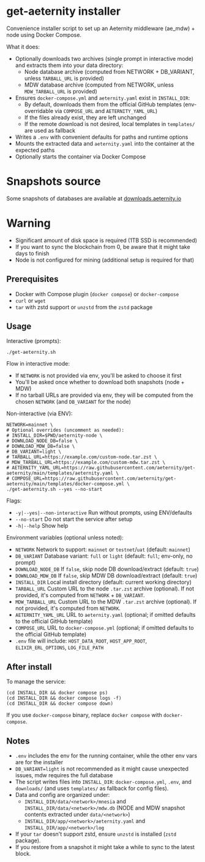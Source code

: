 # get-aeternity installer

Convenience installer script to set up an Aeternity middleware (ae_mdw) + node using Docker Compose.

What it does:
- Optionally downloads two archives (single prompt in interactive mode) and extracts them into your data directory:
	- Node database archive (computed from NETWORK + DB_VARIANT, unless `TARBALL_URL` is provided)
	- MDW database archive (computed from NETWORK, unless `MDW_TARBALL_URL` is provided)
- Ensures `docker-compose.yml` and `aeternity.yaml` exist in `INSTALL_DIR`:
	- By default, downloads them from the official GitHub templates (env-overridable via `COMPOSE_URL` and `AETERNITY_YAML_URL`)
	- If the files already exist, they are left unchanged
	- If the remote download is not desired, local templates in `templates/` are used as fallback
- Writes a `.env` with convenient defaults for paths and runtime options
- Mounts the extracted data and `aeternity.yaml` into the container at the expected paths
- Optionally starts the container via Docker Compose

# Snapshots source

Some snapshots of databases are available at [downloads.aeternity.io](https://downloads.aeternity.io)

# Warning
- Significant amount of disk space is required (1TB SSD is recommended)
- If you want to sync the blockchain from 0, be aware that it might take days to finish
- Node is not configured for mining (additional setup is required for that)

## Prerequisites
- Docker with Compose plugin (`docker compose`) or `docker-compose`
- `curl` or `wget`
- `tar` with zstd support or `unzstd` from the `zstd` package

## Usage

Interactive (prompts):
```
./get-aeternity.sh
```

Flow in interactive mode:
- If `NETWORK` is not provided via env, you'll be asked to choose it first
- You'll be asked once whether to download both snapshots (node + MDW)
- If no tarball URLs are provided via env, they will be computed from the chosen `NETWORK` (and `DB_VARIANT` for the node)

Non-interactive (via ENV):
```
NETWORK=mainnet \
# Optional overrides (uncomment as needed):
# INSTALL_DIR=$PWD/aeternity-node \
# DOWNLOAD_NODE_DB=false \
# DOWNLOAD_MDW_DB=false \
# DB_VARIANT=light \
# TARBALL_URL=https://example.com/custom-node.tar.zst \
# MDW_TARBALL_URL=https://example.com/custom-mdw.tar.zst \
# AETERNITY_YAML_URL=https://raw.githubusercontent.com/aeternity/get-aeternity/main/templates/aeternity.yaml \
# COMPOSE_URL=https://raw.githubusercontent.com/aeternity/get-aeternity/main/templates/docker-compose.yml \
./get-aeternity.sh --yes --no-start
```

Flags:
- `-y|--yes|--non-interactive` Run without prompts, using ENV/defaults
- `--no-start` Do not start the service after setup
- `-h|--help` Show help

Environment variables (optional unless noted):
- `NETWORK` Network to support: `mainnet` or `testnet`/`uat` (default: `mainnet`)
- `DB_VARIANT` Database variant: `full` or `light` (default: `full`; env-only, no prompt)
- `DOWNLOAD_NODE_DB` If `false`, skip node DB download/extract (default: `true`)
- `DOWNLOAD_MDW_DB` If `false`, skip MDW DB download/extract (default: `true`)
- `INSTALL_DIR` Local install directory (default: current working directory)
- `TARBALL_URL` Custom URL to the node `.tar.zst` archive (optional). If not provided, it's computed from `NETWORK` + `DB_VARIANT`.
- `MDW_TARBALL_URL` Custom URL to the MDW `.tar.zst` archive (optional). If not provided, it's computed from `NETWORK`.
- `AETERNITY_YAML_URL` URL to `aeternity.yaml` (optional; if omitted defaults to the official GitHub template)
- `COMPOSE_URL` URL to `docker-compose.yml` (optional; if omitted defaults to the official GitHub template)
- `.env` file will include: `HOST_DATA_ROOT`, `HOST_APP_ROOT`, `ELIXIR_ERL_OPTIONS`, `LOG_FILE_PATH`

## After install
To manage the service:
```
(cd INSTALL_DIR && docker compose ps)
(cd INSTALL_DIR && docker compose logs -f)
(cd INSTALL_DIR && docker compose down)
```
If you use `docker-compose` binary, replace `docker compose` with `docker-compose`.

## Notes
- `.env` includes the env for the running container, while the other env vars are for the installer
- `DB_VARIANT=light` is not recommended as it might cause unexpected issues, mdw requires the full database
- The script writes files into `INSTALL_DIR`: `docker-compose.yml`, `.env`, and `downloads/` (and uses `templates/` as fallback for config files).
- Data and config are organized under:
	- `INSTALL_DIR/data/<network>/mnesia` and `INSTALL_DIR/data/<network>/mdw.db` (NODE and MDW snapshot contents extracted under `data/<network>`)
	- `INSTALL_DIR/app/<network>/aeternity.yaml` and `INSTALL_DIR/app/<network>/log`
- If your `tar` doesn't support zstd, ensure `unzstd` is installed (`zstd` package).
- If you restore from a snapshot it might take a while to sync to the latest block.
